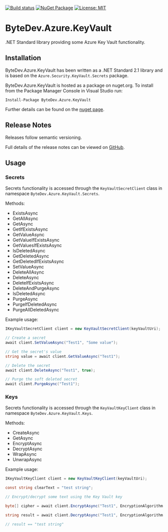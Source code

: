 [![Build status](https://ci.appveyor.com/api/projects/status/github/bytedev/ByteDev.Azure.KeyVault?branch=master&svg=true)](https://ci.appveyor.com/project/bytedev/ByteDev-Azure-KeyVault/branch/master)
[![NuGet Package](https://img.shields.io/nuget/v/ByteDev.Azure.KeyVault.svg)](https://www.nuget.org/packages/ByteDev.Azure.KeyVault)
[![License: MIT](https://img.shields.io/badge/License-MIT-green.svg)](https://github.com/ByteDev/ByteDev.Azure.KeyVault/blob/master/LICENSE)

# ByteDev.Azure.KeyVault

.NET Standard library providing some Azure Key Vault functionality.

## Installation

ByteDev.Azure.KeyVault has been written as a .NET Standard 2.1 library and is based on the `Azure.Security.KeyVault.Secrets` package.

ByteDev.Azure.KeyVault is hosted as a package on nuget.org.  To install from the Package Manager Console in Visual Studio run:

`Install-Package ByteDev.Azure.KeyVault`

Further details can be found on the [nuget page](https://www.nuget.org/packages/ByteDev.Azure.KeyVault/).

## Release Notes

Releases follow semantic versioning.

Full details of the release notes can be viewed on [GitHub](https://github.com/ByteDev/ByteDev.Azure.KeyVault/blob/master/docs/RELEASE-NOTES.md).

## Usage

### Secrets

Secrets functionality is accessed through the `KeyVaultSecretClient` class in namespace `ByteDev.Azure.KeyVault.Secrets`.

Methods:
- ExistsAsync
- GetAllAsync
- GetAsync
- GetIfExistsAsync
- GetValueAsync
- GetValueIfExistsAsync
- GetValuesIfExistsAsync
- IsDeletedAsync
- GetDeletedAsync
- GetDeletedIfExistsAsync
- SetValueAsync
- DeleteAllAsync
- DeleteAsync
- DeleteIfExistsAsync
- DeleteAndPurgeAsync
- IsDeletedAsync
- PurgeAsync
- PurgeIfDeletedAsync
- PurgeAllDeletedAsync

Example usage:

```csharp
IKeyVaultSecretClient client = new KeyVaultSecretClient(keyVaultUri);

// Create a secret
await client.SetValueAsync("Test1", "Some value");

// Get the secret's value
string value = await client.GetValueAsync("Test1");

// Delete the secret
await client.DeleteAsync("Test1", true);

// Purge the soft deleted secret
await client.PurgeAsync("Test1");
```

### Keys

Secrets functionality is accessed through the `KeyVaultKeyClient` class in namespace `ByteDev.Azure.KeyVault.Keys`.

Methods:
- CreateAsync
- GetAsync
- EncryptAsync
- DecryptAsync
- WrapAsync
- UnwrapAsync

Example usage:

```csharp
IKeyVaultKeyClient client = new KeyVaultKeyClient(keyVaultUri);

const string clearText = "test string";

// Encrypt/decrypt some text using the Key Vault key

byte[] cipher = await client.EncryptAsync("Test1", EncryptionAlgorithm.RsaOaep, clearText, Encoding.Unicode);

string result = await client.DecryptAsync("Test1", EncryptionAlgorithm.RsaOaep, cipher, Encoding.Unicode);

// result == "test string"
```